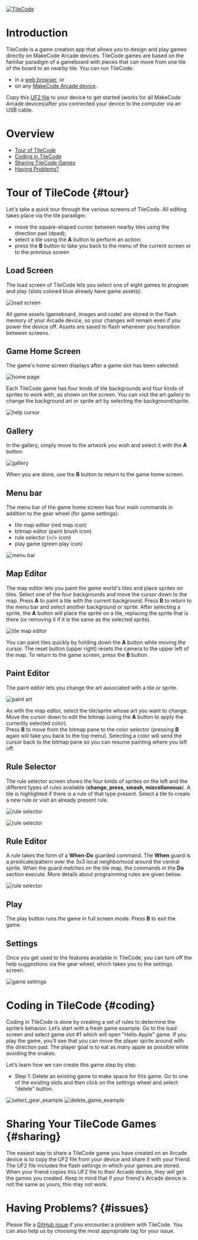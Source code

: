 [![TileCode](pics/meowbit.gif)](https://microsoft.github.io/tilecode/)

# Introduction

TileCode is a game creation app that allows you to design and play games directly on MakeCode Arcade devices. 
TileCode games are based on the familiar paradigm of a gameboard with pieces that can move from one tile of 
the board to an nearby tile. You can run TileCode: 
* in a [web browser](https://microsoft.github.io/tilecode/), or 
* on any [MakeCode Arcade device](https://arcade.makecode.com/hardware).

Copy this [UF2 file](https://github.com/microsoft/tilecode/releases/download/v3.5.5/arcade-all.uf2) to your 
device to get started (works for all MakeCode Arcade devices)after you connected your device to the computer via an USB cable.

# Overview 

* [Tour of TileCode](#tour)
* [Coding in TileCode](#coding)
* [Sharing TileCode Games](#sharing)
* [Having Problems?](#issues)

# Tour of TileCode {#tour}

Let's take a quick tour through the various screens of TileCode.  All editing takes place via the tile paradigm: 
* move the square-shaped cursor between nearby tiles using the direction pad (dpad); 
* select a tile using the **A** button to perform an action; 
* press the **B** button to take you back to the menu of the current screen or to the previous screen

## Load Screen

The load screen of TileCode lets you select one of eight games to program and play (slots colored blue already have game assets):

![load screen](pics/loadScreen.gif)

All game assets (gameboard, images and code) are stored in the flash memory of your Arcade device, so your changes will remain even if you power the device off. Assets are saved to flash whenever you transition between screens.

## Game Home Screen

The game's home screen displays after a game slot has been selected:

![home page](pics/homePage1.gif)

Each TileCode game has four kinds of tile backgrounds and four kinds of sprites to work with, as shown on the screen. You can visit the art gallery to change the background art or sprite art by selecting the background/sprite. 

![help cursor](pics/helpGallery.gif)

## Gallery

In the gallery, simply move to the artwork you wish and select it with the **A** button:

![gallery](pics/gallery.GIF)

When you are done, use the **B** button to return to the game home screen.

## Menu bar

The menu bar of the game home screen has four main commands in addition to the gear wheel (for game settings): 
* tile map editor (red map icon)
* bitmap editor (paint brush icon) 
* rule selector (</> icon)
* play game (green play icon)

![menu bar](pics/menuOptions.png)

## Map Editor

The map editor lets you paint the game world's tiles and place sprites on tiles. 
Select one of the four backgrounds and move the cursor down to the map. 
Press **A** to paint a tile with the current background. 
Press **B** to return to the menu bar and select another background or sprite. 
After selecting a sprite, the **A** button will place the sprite on a tile, 
replacing the sprite that is there (or removing it if it is the same as the selected sprite). 

![tile map editor](pics/map.gif)

You can paint tiles quickly by holding down the **A** button while moving the cursor. 
The reset button (upper right) resets the camera to the upper left of the map. 
To return to the game screen, press the **B** button.

## Paint Editor

The paint editor lets you change the art associated with a tile or sprite.

![paint art](pics/paintSnake.GIF)

 As with the map editor, select the tile/sprite whose art you want to change. 
 Move the cursor down to edit the bitmap (using the **A** button to apply the currently selected color).  
 Press **B** to move from the bitmap pane to the color selector (pressing **B** again will take you back to the top menu).
 Selecting a color will send the cursor back to the bitmap pane so you can resume painting where you left off. 

## Rule Selector

The rule selector screen shows the four kinds of sprites on the left and the different 
types of rules available (**change, press, smash, miscellaneous**).  A tile is highlighted
if there is a rule of that type present. Select a tile to create a new rule or visit an
already present rule. 

![rule selector](pics/ruleSelector.gif)

![rule selector](pics/ruleSelector.gif)

## Rule Editor

A rule takes the form of a **When-Do** guarded command. The **When** guard is a predicate/pattern
over the 3x3 local neighborhood around the central sprite. When the guard matches on
the tile map, the commands in the **Do** section execute. More details about programming rules are given below.

![rule selector](pics/ruleEditor.gif)


## Play

The play button runs the game in full screen mode. Press **B** to exit the game. 

## Settings

Once you get used to the features available in TileCode, 
you can turn off the help suggestions via the gear wheel, 
which takes you to the settings screen. 

![game settings](pics/gameSettings.gif)

# Coding in TileCode {#coding}

Coding in TileCode is done by creating a set of rules to determine the sprite’s behavior. Let’s start with a fresh game example. Go to the load screen and select game slot #1 which will open "Hello Apple" game. If you play the game, you’ll see that you can move the player sprite around with the direction pad. The player goal is to eat as many apple as possible while avoiding the snakes. 

Let’s learn how we can create this game step by step. 

* Step 1: Delete an existing game to make space for this game. Go to one of the existing slots and then click on the settings wheel and select "delete" button. 

![select_gear_example](pics/menuGearSelection.png)
![delete_game_example](pics/deleteGame.png)



# Sharing Your TileCode Games {#sharing}

The easiest way to share a TileCode game you have created on an Arcade device is to copy the UF2 file from your device and share it with your friend. The UF2 file includes the flash settings in which your games are stored. When your friend copies this UF2 file to their Arcade device, they will get the games you created. Keep in mind that if your friend's Arcade device is not the same as yours, this may not work.

# Having Problems? {#issues}

Please file a [GitHub issue](https://github.com/microsoft/tilecode/issues) if you encounter a problem with TileCode. You can also help us by choosing the most appropriate tag for your issue. 
